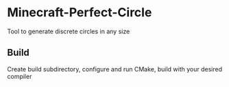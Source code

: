 # Minecraft-Perfect-Circle
Tool to generate discrete circles in any size

## Build
Create build subdirectory, configure and run CMake, build with your desired compiler